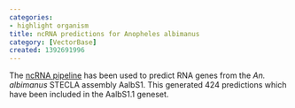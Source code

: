 ```yaml
---
categories:
- highlight organism
title: ncRNA predictions for Anopheles albimanus
category: [VectorBase]
created: 1392691996
---
```

The <a href="/info/genome/genebuild/ncrna.html">ncRNA pipeline</a> has been used to predict RNA genes from the <em>An. albimanus</em> STECLA assembly AalbS1. This generated 424 predictions which have been included in the AalbS1.1 geneset.
